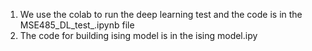 1. We use the colab to run the deep learning test and the code is in the MSE485_DL_test_.ipynb file 
2. The code for building ising model is in the ising model.ipy
